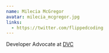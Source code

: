 ```yaml
---
name: Milecia McGregor
avatar: milecia_mcgregor.jpg
links:
  - https://twitter.com/flippedcoding
---
```


Developer Advocate at [DVC](https://dvc.org)
